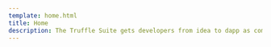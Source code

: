 ```yaml
---
template: home.html
title: Home
description: The Truffle Suite gets developers from idea to dapp as comfortably as possible.
---
```


